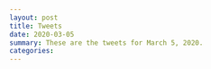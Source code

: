 ```yaml
---
layout: post
title: Tweets
date: 2020-03-05
summary: These are the tweets for March 5, 2020.
categories:
---
```


